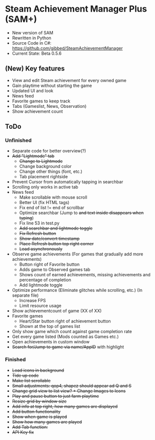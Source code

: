 # Steam Achievement Manager Plus (SAM+)
- New version of SAM
- Rewritten in Python
- Source Code in C#: https://github.com/gibbed/SteamAchievementManager
- Current State: Beta 0.5.6

## (New) Key features
- View and edit Steam achievement for every owned game
- Gain playtime without starting the game
- Updated UI and look
- News feed
- Favorite games to keep track
- Tabs (Gameslist, News, Observation)
- Show achievement count

## ToDo
### Unfinished
- Separate code for better overview(?)
- ~~Add "Lightmode" tab~~
    - ~~Change to Lightmode~~
    - Change background color
    - Change other things (font, etc.)
    - Tab placement rightside
- Prevent Cursor from automatically tapping in searchbar
- Scrolling only works in active tab
- News feed
    - Make scrollable with mouse scroll
    - Better UI (fix HTML tags)
    - Fix end  of list != end of scrollbar
    - Optimize searchbar (Jump to ~~and text inside disappears when typing~~)
    - Fix line 53 in test.py
    - ~~Add searchbar and lightmode toggle~~
    - ~~Fix Refresh button~~
    - ~~Show date/convert timestamp~~
    - ~~Place Refresh button top right corner~~
    - ~~Load asynchronously~~
- Observe game achievements (For games that gradually add more achievements)
    - Button right of Favorite button
    - Adds game to Observed games tab
    - Shows count of earned achievements, missing achievements and percentage of completion
    - Add lightmode toggle
- Optimize performance (Eliminate glitches while scrolling, etc.) (In separate file)
    - Increase FPS
    - Limit resource usage
- Show achievementcount of game (XX of XX)
- Favorite games
    - Heart/Star button right of achievement button
    - Shown at the top of games list
- Only show game which count against game completion rate
- Get every game listed (Mods counted as Games etc.)
- Open achievements in custom window
- ~~Search for/Jump to game via name/AppID~~ with highlight

### Finished
- ~~Load icons in background~~
- ~~Tide up code~~
- ~~Make list scrollable~~
- ~~Small adjustments: qop4, shapez should appear ad Q and S~~
- ~~Change grid view to list view? + Change Images to Icons~~
- ~~Play and pause button to just farm playtime~~
- ~~Resize grid by window size~~
- ~~Add info at top right, how many games are displayed~~
- ~~Add button functionality~~
- ~~Show when game is played~~
- ~~Show how many games are played~~
- ~~Add Tab function:~~
- ~~API Key fix~~